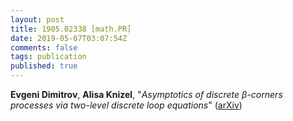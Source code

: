 ```yaml
---
layout: post
title: 1905.02338 [math.PR]
date: 2019-05-07T03:07:54Z
comments: false
tags: publication
published: true
---
```


<b>Evgeni Dimitrov</b>, <b>Alisa Knizel</b>, "<i>Asymptotics of discrete $β$-corners processes via two-level discrete  loop equations</i>" ([arXiv](http://arxiv.org/abs/1905.02338v2))
